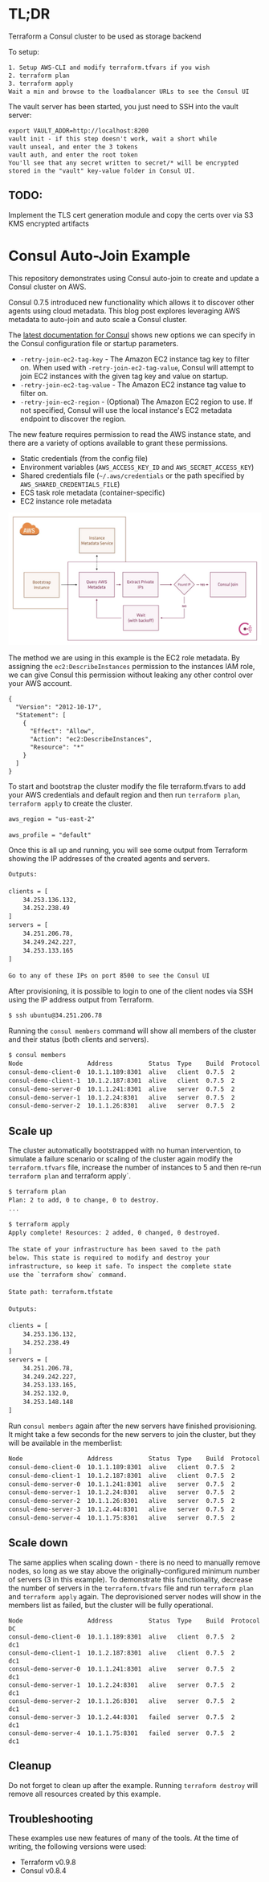 # TL;DR

Terraform a Consul cluster to be used as storage backend

To setup:

```
1. Setup AWS-CLI and modify terraform.tfvars if you wish
2. terraform plan
3. terraform apply
Wait a min and browse to the loadbalancer URLs to see the Consul UI
```

The vault server has been started, you just need to SSH into the vault server:
```
export VAULT_ADDR=http://localhost:8200
vault init - if this step doesn't work, wait a short while
vault unseal, and enter the 3 tokens
vault auth, and enter the root token
You'll see that any secret written to secret/* will be encrypted stored in the "vault" key-value folder in Consul UI.
```

## TODO:
Implement the TLS cert generation module and copy the certs over via S3 KMS encrypted artifacts

# Consul Auto-Join Example
This repository demonstrates using Consul auto-join to create and update a Consul cluster on AWS.

Consul 0.7.5 introduced new functionality which allows it to discover other agents using cloud metadata. This blog post explores leveraging AWS metadata to auto-join and auto scale a Consul cluster.

The [latest documentation for Consul](https://www.consul.io/docs/agent/options.html) shows new options we can specify in the Consul configuration file or startup parameters.

- `-retry-join-ec2-tag-key` - The Amazon EC2 instance tag key to filter on. When used with `-retry-join-ec2-tag-value`, Consul will attempt to join EC2 instances with the given tag key and value on startup.
- `-retry-join-ec2-tag-value` - The Amazon EC2 instance tag value to filter on.
- `-retry-join-ec2-region` - (Optional) The Amazon EC2 region to use. If not specified, Consul will use the local instance's EC2 metadata endpoint to discover the region.

The new feature requires permission to read the AWS instance state, and there are a variety of options available to grant these permissions.

- Static credentials (from the config file)
- Environment variables (`AWS_ACCESS_KEY_ID` and `AWS_SECRET_ACCESS_KEY`)
- Shared credentials file (`~/.aws/credentials` or the path specified by `AWS_SHARED_CREDENTIALS_FILE`)
- ECS task role metadata (container-specific)
- EC2 instance role metadata

![Flow](modules/Consul/images/flow.jpg)

The method we are using in this example is the EC2 role metadata.  By assigning the `ec2:DescribeInstances` permission to the instances IAM role, we can give Consul this permission without leaking any other control over your AWS account.

```
{
  "Version": "2012-10-17",
  "Statement": [
    {
      "Effect": "Allow",
      "Action": "ec2:DescribeInstances",
      "Resource": "*"
    }
  ]
}
```


To start and bootstrap the cluster modify the file terraform.tfvars to add your AWS credentials and default region and then run `terraform plan`, `terraform apply` to create the cluster.

```
aws_region = "us-east-2"

aws_profile = "default"
```

Once this is all up and running, you will see some output from Terraform showing the IP addresses of the created agents and servers.

```bash
Outputs:

clients = [
    34.253.136.132,
    34.252.238.49
]
servers = [
    34.251.206.78,
    34.249.242.227,
    34.253.133.165
]

Go to any of these IPs on port 8500 to see the Consul UI

```

After provisioning, it is possible to login to one of the client nodes via SSH using the IP address output from Terraform.

```bash
$ ssh ubuntu@34.251.206.78
```

Running the `consul members` command will show all members of the cluster and their status (both clients and servers).

```bash
$ consul members
Node                  Address          Status  Type    Build  Protocol  DC
consul-demo-client-0  10.1.1.189:8301  alive   client  0.7.5  2         dc1
consul-demo-client-1  10.1.2.187:8301  alive   client  0.7.5  2         dc1
consul-demo-server-0  10.1.1.241:8301  alive   server  0.7.5  2         dc1
consul-demo-server-1  10.1.2.24:8301   alive   server  0.7.5  2         dc1
consul-demo-server-2  10.1.1.26:8301   alive   server  0.7.5  2         dc1
```

## Scale up
The cluster automatically bootstrapped with no human intervention, to simulate a failure scenario or scaling of the cluster again modify the `terraform.tfvars` file, increase the number of instances to 5 and then re-run `terraform plan` and terraform apply`.

```bash
$ terraform plan
Plan: 2 to add, 0 to change, 0 to destroy.
...
```

```bash
$ terraform apply
Apply complete! Resources: 2 added, 0 changed, 0 destroyed.

The state of your infrastructure has been saved to the path
below. This state is required to modify and destroy your
infrastructure, so keep it safe. To inspect the complete state
use the `terraform show` command.

State path: terraform.tfstate

Outputs:

clients = [
    34.253.136.132,
    34.252.238.49
]
servers = [
    34.251.206.78,
    34.249.242.227,
    34.253.133.165,
    34.252.132.0,
    34.253.148.148
]
```

Run `consul members` again after the new servers have finished provisioning. It might take a few seconds for the new servers to join the cluster, but they will be available in the memberlist:

```bash
Node                  Address          Status  Type    Build  Protocol  DC
consul-demo-client-0  10.1.1.189:8301  alive   client  0.7.5  2         dc1
consul-demo-client-1  10.1.2.187:8301  alive   client  0.7.5  2         dc1
consul-demo-server-0  10.1.1.241:8301  alive   server  0.7.5  2         dc1
consul-demo-server-1  10.1.2.24:8301   alive   server  0.7.5  2         dc1
consul-demo-server-2  10.1.1.26:8301   alive   server  0.7.5  2         dc1
consul-demo-server-3  10.1.2.44:8301   alive   server  0.7.5  2         dc1
consul-demo-server-4  10.1.1.75:8301   alive   server  0.7.5  2         dc1
```

## Scale down
The same applies when scaling down - there is no need to manually remove nodes, so long as we stay above the originally-configured minimum number of servers (3 in this example). To demonstrate this functionality, decrease the number of servers in the `terraform.tfvars` file and run `terraform plan` and `terraform apply` again. The deprovisioned server nodes will show in the members list as failed, but the cluster will be fully operational.

```text
Node                  Address          Status  Type    Build  Protocol  DC
consul-demo-client-0  10.1.1.189:8301  alive   client  0.7.5  2         dc1
consul-demo-client-1  10.1.2.187:8301  alive   client  0.7.5  2         dc1
consul-demo-server-0  10.1.1.241:8301  alive   server  0.7.5  2         dc1
consul-demo-server-1  10.1.2.24:8301   alive   server  0.7.5  2         dc1
consul-demo-server-2  10.1.1.26:8301   alive   server  0.7.5  2         dc1
consul-demo-server-3  10.1.2.44:8301   failed  server  0.7.5  2         dc1
consul-demo-server-4  10.1.1.75:8301   failed  server  0.7.5  2         dc1
```

## Cleanup
Do not forget to clean up after the example.  Running `terraform destroy` will remove all resources created by this example.

## Troubleshooting
These examples use new features of many of the tools. At the time of writing, the following versions were used:

- Terraform v0.9.8
- Consul v0.8.4
